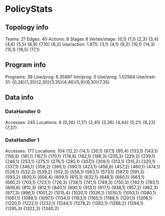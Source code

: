 # PolicyStats
## Topology info
Teams:		21
Edges:		40
Actions:	8
Stages		8
Vertex/stage:	{0,1} {1,1} {2,3} {3,4} {4,6} {5,5} {6,9} {7,10} {8,2} 
Use/action:	1.875: {3,1} {4,1} {9,2} {10,1} {14,3} {15,1} {16,5} {17,1} 

## Program info
Programs:	39
Line/prog:	6.35897
Intr/prog:	0
Use/prog:	1.02564
Use/instr:	31: {0,28}{1,35}{2,30}{3,35}{4,46}{5,9}{6,30}{7,35}

## Data info

### DataHandler 0
Accesses:	245
Locations:	8
{0,26} {1,17} {2,41} {3,36} {4,44} {5,21} {6,23} {7,37} 

### DataHandler 1
Accesses:	177
Locations:	104
{12,2} {14,1} {30,1} {67,1} {95,4} {133,1} {143,1} {156,8} {161,1} {167,1} {170,1} {176,8} {182,1} {198,3} {205,3} {229,2} {239,1} {246,1} {253,1} {275,1} {276,1} {285,1} {307,1} {309,1} {313,1} {315,2} {320,1} {337,1} {346,1} {358,2} {365,1} {390,1} {423,1} {456,8} {457,2} {460,1} {474,1} {528,1} {532,2} {539,2} {552,3} {556,1} {563,1} {573,1} {587,1} {591,3} {593,2} {600,1} {608,4} {609,1} {615,1} {632,1} {648,1} {660,1} {663,1} {680,2} {703,1} {723,1} {726,3} {728,1} {741,1} {749,3} {750,3} {762,1} {783,1} {806,6} {810,3} {812,1} {840,1} {890,1} {913,1} {917,1} {938,1} {957,2} {962,3} {977,3} {996,1} {1001,2} {1015,4} {1020,1} {1026,1} {1030,1} {1053,1} {1080,1} {1081,1} {1089,1} {1097,1} {1134,1} {1163,1} {1165,1} {1188,1} {1201,1} {1206,1} {1220,1} {1222,1} {1232,1} {1244,1} {1278,2} {1282,1} {1288,2} {1294,1} {1295,3} {1322,3} {1340,2} 